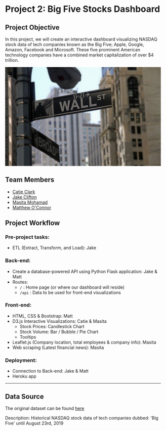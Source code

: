 # Project 2: Big Five Stocks Dashboard

## Project Objective

In this project, we will create an interactive dashboard visualizing NASDAQ stock data of tech companies known as the Big Five; Apple, Google, Amazon, Facebook and Microsoft. These five prominent American technology companies have a combined market capitalization of over $4 trillion. 

![wall-street](Images/wall-street.jpg)

## Team Members

* [Catie Clark](https://github.com/csidneyclark)
* [Jake Clifton](https://github.com/cliftjc1)
* [Masita Mohamad](https://github.com/masitamohamad)
* [Matthew O'Connor](https://github.com/oconnormatt781)

## Project Workflow

### Pre-project tasks:
- ETL (Extract, Transform, and Load): Jake

### Back-end:
- Create a database-powered API using Python Flask application: Jake & Matt
- Routes:
    * `/` : Home page (or where our dashboard will reside)
    * `/api` : Data to be used for front-end visualizations

### Front-end:
- HTML, CSS & Bootstrap: Matt 
- D3.js Interactive Visualizations: Catie & Masita
    * Stock Prices: Candlestick Chart
    * Stock Volume: Bar / Bubble / Pie Chart
    * Tooltips
- Leaflet.js (Company location, total employees & company info): Masita
- Web scraping (Latest financial news): Masita

### Deployment:
- Connection to Back-end: Jake & Matt
- Heroku app

***
## Data Source

The original dataset can be found [here](https://www.kaggle.com/abdullahmu/big-five-stocks)

Description:
Historical NASDAQ stock data of tech companies dubbed: 'Big Five' until August 23rd, 2019